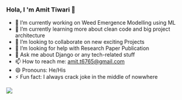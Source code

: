 ### Hola, I 'm Amit Tiwari 👋

- 🔭 I’m currently working on Weed Emergence Modelling using ML
- 🌱 I’m currently learning more about clean code and big project architecture
- 👯 I’m looking to collaborate on new exciting Projects
- 🤔 I’m looking for help with Research Paper Publication
- 💬 Ask me about Django or any tech-related stuff
- 📫 How to reach me: amit.t6765@gmail.com
- 😄 Pronouns: He/His
- ⚡ Fun fact: I always crack joke in the middle of nowwhere


<img src="https://github-readme-stats.vercel.app/api?username=iampawan&&show_icons=true&title_color=ffffff&icon_color=bb2acf&text_color=daf7dc&bg_color=151515">
